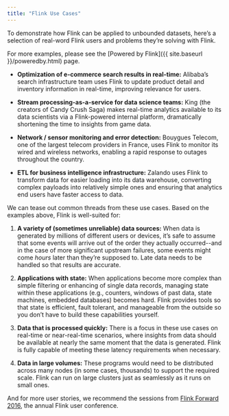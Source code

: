 ```yaml
---
title: "Flink Use Cases"
---
```


To demonstrate how Flink can be applied to unbounded datasets, here’s a selection of real-word Flink users and problems they’re solving with Flink.

For more examples, please see the [Powered by Flink]({{ site.baseurl }}/poweredby.html) page.

+ **Optimization of e-commerce search results in real-time:** Alibaba’s search infrastructure team uses Flink to update product detail and inventory information in real-time, improving relevance for users.

+ **Stream processing-as-a-service for data science teams:** King (the creators of Candy Crush Saga) makes real-time analytics available to its data scientists via a Flink-powered internal platform, dramatically shortening the time to insights from game data.

+ **Network / sensor monitoring and error detection:** Bouygues Telecom, one of the largest telecom providers in France, uses Flink to monitor its wired and wireless networks, enabling a rapid response to outages throughout the country.

+ **ETL for business intelligence infrastructure:** Zalando uses Flink to transform data for easier loading into its data warehouse, converting complex payloads into relatively simple ones and ensuring that analytics end users have faster access to data.


We can tease out common threads from these use cases. Based on the examples above, Flink is well-suited for:

1. **A variety of (sometimes unreliable) data sources:** When data is generated by millions of different users or devices, it’s safe to assume that some events will arrive out of the order they actually occurred--and in the case of more significant upstream failures, some events might come _hours_ later than they’re supposed to. Late data needs to be handled so that results are accurate.

2. **Applications with state:** When applications become more complex than simple filtering or enhancing of single data records, managing state within these applications (e.g., counters, windows of past data, state machines, embedded databases) becomes hard. Flink provides tools so that state is efficient, fault tolerant, and manageable from the outside so you don’t have to build these capabilities yourself.

3. **Data that is processed quickly:** There is a focus in these use cases on real-time or near-real-time scenarios, where insights from data should be available at nearly the same moment that the data is generated. Flink is fully capable of meeting these latency requirements when necessary.

4. **Data in large volumes:** These programs would need to be distributed across many nodes (in some cases, thousands) to support the required scale. Flink can run on large clusters just as seamlessly as it runs on small ones.

And for more user stories, we recommend the sessions from <a href="http://flink-forward.org/program/sessions/" target="_blank">Flink Forward 2016</a>, the annual Flink user conference.
